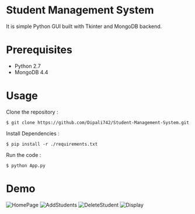 # Student Management System

It is simple Python GUI built with Tkinter and MongoDB backend.

# Prerequisites
- Python 2.7
- MongoDB 4.4

# Usage
 Clone the repository :
```
$ git clone https://github.com/Dipali742/Student-Management-System.git
```
 Install Dependencies :
```
$ pip install -r ./requirements.txt
```
 Run the code :
```
$ python App.py
```
# Demo 
![HomePage](https://github.com/Dipali742/Student-Management-System/blob/main/Screenshots/HomePage.png)
![AddStudents](https://github.com/Dipali742/Student-Management-System/blob/main/Screenshots/AddStudent2.png)
![DeleteStudent](https://github.com/Dipali742/Student-Management-System/blob/main/Screenshots/HomePage.png)
![Display](https://github.com/Dipali742/Student-Management-System/blob/main/Screenshots/DisplayStudents.png)





